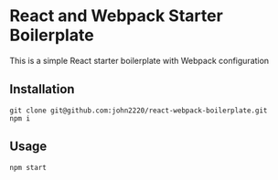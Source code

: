 # React and Webpack Starter Boilerplate

This is a simple React starter boilerplate with Webpack configuration

## Installation

```
git clone git@github.com:john2220/react-webpack-boilerplate.git
npm i
```

## Usage

```
npm start
```
